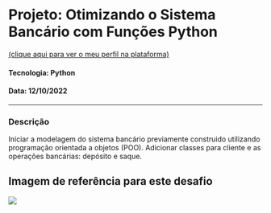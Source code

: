 # Projeto: Otimizando o Sistema Bancário com Funções Python

[(clique aqui para ver o meu perfil na plataforma)](https://web.dio.me/users/guih_gabriel93?tab=achievements)
#### Tecnologia: Python
#### Data: 12/10/2022
-----------------------------------------
### Descrição
Iniciar a modelagem do sistema bancário previamente construido utilizando programação orientada a objetos (POO). Adicionar classes para cliente e as operações bancárias: depósito e saque.

## Imagem de referência para este desafio
![](trilha_desafio.png)